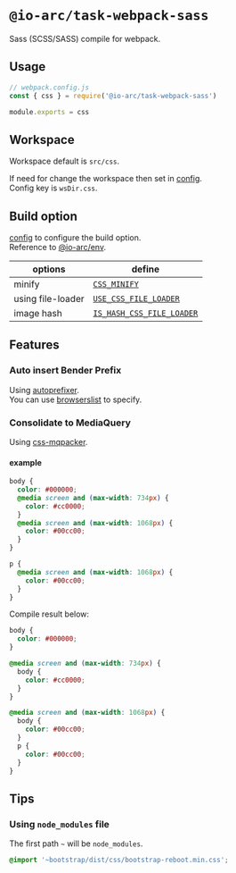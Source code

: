 # `@io-arc/task-webpack-sass`

Sass (SCSS/SASS) compile for webpack.

## Usage

```javascript
// webpack.config.js
const { css } = require('@io-arc/task-webpack-sass')

module.exports = css
```

## Workspace

Workspace default is `src/css`.

If need for change the workspace then set in [config](https://www.npmjs.com/package/node-config).  
Config key is `wsDir.css`.

## Build option

[config](https://www.npmjs.com/package/node-config) to configure the build option.  
Reference to [@io-arc/env](https://github.com/io-arc/io-arc/tree/master/packages/env).

| options           | define                                                                                              |
| ----------------- | --------------------------------------------------------------------------------------------------- |
| minify            | [`CSS_MINIFY`](https://github.com/io-arc/io-arc/tree/master/packages/env#css_minify)                            |
| using file-loader | [`USE_CSS_FILE_LOADER`](https://github.com/io-arc/io-arc/tree/master/packages/env#use_css_file_loader)          |
| image hash        | [`IS_HASH_CSS_FILE_LOADER`](https://github.com/io-arc/io-arc/tree/master/packages/env#uis_hash_css_file_loader) |

## Features

### Auto insert Bender Prefix

Using [autoprefixer](https://autoprefixer.github.io/).  
You can use [browserslist](https://github.com/ai/browserslist) to specify.

### Consolidate to MediaQuery

Using [css-mqpacker](https://github.com/hail2u/node-css-mqpacker).

#### example

```scss
body {
  color: #000000;
  @media screen and (max-width: 734px) {
    color: #cc0000;
  }
  @media screen and (max-width: 1068px) {
    color: #00cc00;
  }
}

p {
  @media screen and (max-width: 1068px) {
    color: #00cc00;
  }
}
```

Compile result below:

```css
body {
  color: #000000;
}

@media screen and (max-width: 734px) {
  body {
    color: #cc0000;
  }
}

@media screen and (max-width: 1068px) {
  body {
    color: #00cc00;
  }
  p {
    color: #00cc00;
  }
}
```

## Tips

### Using `node_modules` file

The first path `~` will be `node_modules`.

```scss
@import '~bootstrap/dist/css/bootstrap-reboot.min.css';
```
